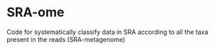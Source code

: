 # SRA-ome
Code for systematically classify data in SRA according to all the taxa present in the reads (SRA-metagenome)

